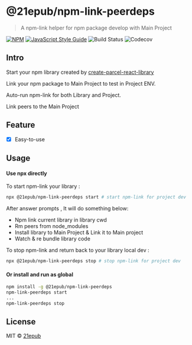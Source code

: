 # @21epub/npm-link-peerdeps

> A npm-link helper for npm package develop with Main Project

[![NPM](https://img.shields.io/npm/v/@21epub/npm-link-peerdeps.svg)](https://www.npmjs.com/package/@21epub/npm-link-peerdeps) [![JavaScript Style Guide](https://img.shields.io/badge/code_style-standard-brightgreen.svg)](https://standardjs.com) ![Build Status](https://img.shields.io/travis/com/21epub/npm-link-peerdeps) ![Codecov](https://img.shields.io/codecov/c/github/21epub/npm-link-peerdeps)

## Intro

Start your npm library created by [create-parcel-react-library](https://www.npmjs.com/package/@21epub/create-parcel-react-library)

Link your npm package to Main Project to test in Project ENV.

Auto-run npm-link for both Library and Project.

Link peers to the Main Project

## Feature

- [x] Easy-to-use

## Usage

#### Use npx directly

To start npm-link your library :

```bash
npx @21epub/npm-link-peerdeps start # start npm-link for project dev

```

After answer prompts , It will do something below:

- Npm link current library in library cwd
- Rm peers from node_modules
- Install library to Main Project & Link it to Main project
- Watch & re bundle library code

To stop npm-link and return back to your library local dev :

```bash
npx @21epub/npm-link-peerdeps stop # stop npm-link for project dev
```

#### Or install and run as global

```bash
npm install -g @21epub/npm-link-peerdeps
npm-link-peerdeps start
...
npm-link-peerdeps stop
```

## License

MIT © [21epub](https://github.com/21epub)
